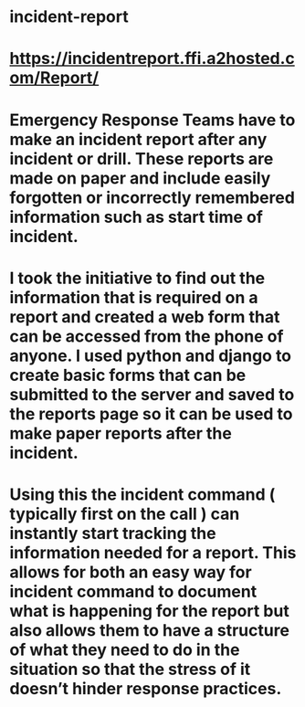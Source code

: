 # incident-report

# https://incidentreport.ffi.a2hosted.com/Report/

# Emergency Response Teams have to make an incident report after any incident or drill. These reports are made on paper and include easily forgotten or incorrectly remembered information such as start time of incident. 

# I took the initiative to find out the information that is required on a report and created a web form that can be accessed from the phone of anyone. I used python and django to create basic forms that can be submitted to the server and saved to the reports page so it can be used to make paper reports after the incident.


# Using this the incident command ( typically first on the call ) can instantly start tracking the information needed for a report. This allows for both an easy way for incident command to document what is happening for the report but also allows them to have a structure of what they need to do in the situation so that the stress of it doesn’t hinder response practices. 